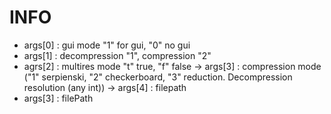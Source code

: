 # INFO
- args[0] : gui mode "1" for gui, "0" no gui
- args[1] : decompression "1", compression "2"
- agrs[2] : multires mode "t" true, "f" false
    -> args[3] : compression mode ("1" serpienski, "2" checkerboard, "3" reduction. Decompression resolution (any int))
    -> args[4] : filepath
- args[3] : filePath
